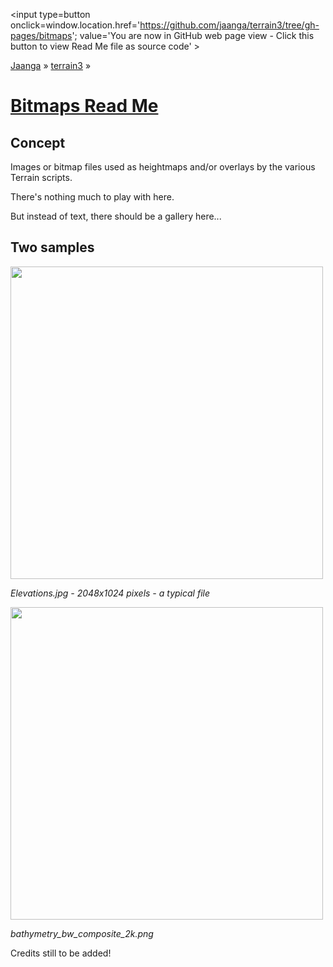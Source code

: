 <span style=display:none; >[You are now in GitHub source code view - click this link to view Read Me file as a web page]
( https://jaanga.github.io/terrain3/bitmaps/index.html "View file as a web page." ) </span>
<input type=button onclick=window.location.href='https://github.com/jaanga/terrain3/tree/gh-pages/bitmaps'; value='You are now in GitHub web page view - Click this button to view Read Me file as source code' >

[Jaanga]( http://jaanga.github.io ) &raquo; [terrain3]( https://jaanga.github.io/terrain3/ ) &raquo; 


[Bitmaps Read Me]( https://jaanga.github.io/terrain3/#bitmaps )
===

## Concept

Images or bitmap files used as heightmaps and/or overlays by the various Terrain scripts.

There's nothing much to play with here.

But instead of text, there should be a gallery here...


## Two samples

<img src="https://jaanga.github.io/terrain3/bitmaps/Elevation.jpg" width="500px" >


_Elevations.jpg - 2048x1024 pixels - a typical file_


<img src="bathymetry_bw_composite_2k.png" width="500px" >

_bathymetry_bw_composite_2k.png_

Credits still to be added!
